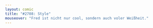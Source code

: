```yaml
---
layout: comic
title: "#2708: Style"
mouseover: "Fred ist nicht nur cool, sondern auch voler Weißheit."
---
```


